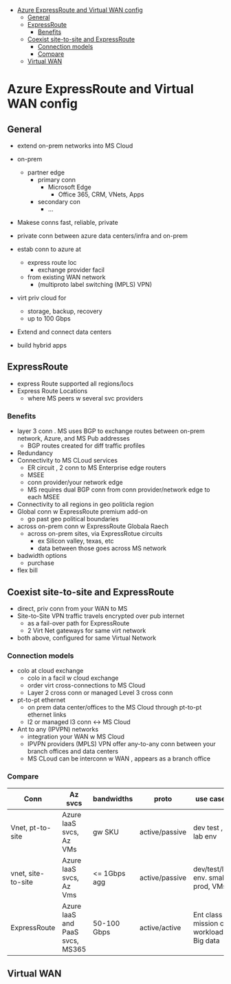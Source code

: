 - [Azure ExpressRoute and Virtual WAN config](#azure-expressroute-and-virtual-wan-config)
  - [General](#general)
  - [ExpressRoute](#expressroute)
    - [Benefits](#benefits)
  - [Coexist site-to-site and ExpressRoute](#coexist-site-to-site-and-expressroute)
    - [Connection models](#connection-models)
    - [Compare](#compare)
  - [Virtual WAN](#virtual-wan)
# Azure ExpressRoute and Virtual WAN config

## General
* extend  on-prem networks into MS Cloud
* on-prem
  * partner edge
    * primary conn
      * Microsoft Edge
        * Office 365, CRM, VNets, Apps
    * secondary con
      * ...

* Makese conns fast, reliable, private
* private conn between azure data centers/infra and on-prem

* estab conn to azure at 
  * express route loc
    * exchange provider facil
  * from existing WAN network
    * (multiproto label switching (MPLS) VPN) 

* virt priv cloud for
  * storage, backup, recovery
  * up to 100 Gbps

* Extend and connect data centers
* build hybrid apps

## ExpressRoute

* express Route supported all regions/locs
* Express Route Locations
  * where MS peers w several svc providers

### Benefits
* layer 3 conn . MS uses BGP to exchange routes between on-prem network, Azure, and MS Pub addresses
  * BGP routes created for diff traffic profiles
* Redundancy
* Connectivity to MS CLoud services
  * ER circuit , 2 conn to MS Enterprise edge routers
  * MSEE
  * conn provider/your network edge
  * MS requires dual BGP conn from conn provider/network edge to each MSEE
* Connectivity to all regions in geo politicla region
* Global conn w ExpressRoute premium add-on
  * go past geo political boundaries
* across on-prem conn w ExpressRoute Globala Raech
  * across on-prem sites, via ExpressRotue circuits
    * ex  Silicon valley, texas, etc
    * data between those goes across MS network
* badwidth options
  * purchase
* flex bill

## Coexist site-to-site and ExpressRoute
* direct, priv conn from your WAN to MS
* Site-to-Site VPN traffic travels encrypted over pub internet
  * as a fail-over path for ExpressRoute
  * 2 Virt Net gateways for same virt network
* both above, configured for same Virtual Network

### Connection models
* colo at cloud exchange
  * colo in a facil w cloud exchange
  * order virt cross-connections to MS Cloud
  * Layer 2 cross conn or managed Level 3 cross conn
* pt-to-pt ethernet
  * on prem data center/offices to the MS Cloud through pt-to-pt ethernet links
  * l2 or managed l3 conn <-> MS Cloud
* Ant to any (IPVPN) networks
  * integration your WAN w MS Cloud
  * IPVPN providers (MPLS) VPN offer any-to-any conn between your branch offices and data centers
  * MS CLoud can be interconn w WAN , appears as a branch office

### Compare
|Conn|Az svcs|bandwidths|proto|use cases|
|-|-|-|-|-|
|Vnet, pt-to-site|Azure IaaS svcs, Az VMs|gw SKU|active/passive|dev test , lab env|
|vnet, site-to-site|Azure IaaS svcs, Az Vms|<= 1Gbps agg|active/passive|dev/test/lab env. small prod, VMs|
|ExpressRoute|Azure IaaS and PaaS svcs, MS365|50-100 Gbps|active/active|Ent class mission crit workloads. Big data|

## Virtual WAN
